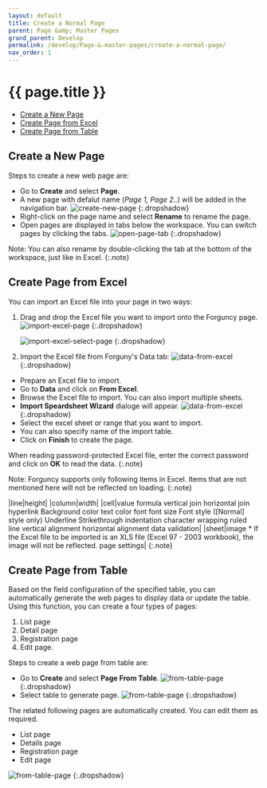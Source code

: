 ```yaml
---
layout: default
title: Create a Normal Page
parent: Page &amp; Master Pages
grand_parent: Develop
permalink: /develop/Page-&-master-pages/create-a-normal-page/
nav_order: 1
---
```


# {{ page.title }}

- [Create a New Page](#create-a-new-page)
- [Create Page from Excel](#create-page-from-excel)
- [Create Page from Table](#create-page-from-table)

## Create a New Page

Steps to create a new web page are:
- Go to **Create** and select **Page**.
- A new page with defalut name (*Page 1, Page 2..*) will be added in the navigation bar. 
![create-new-page](/assets/images/product-images/create-normal-page.png)
{:.dropshadow}
- Right-click on the page name and select **Rename** to rename the page.
- Open pages are displayed in tabs below the workspace. You can switch pages by clicking the tabs.
![open-page-tab](/assets/images/product-images/open-page-tab.png)
{:.dropshadow}

Note: You can also rename by double-clicking the tab at the bottom of the workspace, just like in Excel.
{:.note}

## Create Page from Excel

You can import an Excel file into your page in two ways:

1. Drag and drop the Excel file you want to import onto the Forguncy page.
    ![import-excel-page](/assets/images/product-images/import-excel-page.png)
    {:.dropshadow}

    ![import-excel-select-page](/assets/images/product-images/import-excel-select-page.png)
    {:.dropshadow}
2. Import the Excel file from Forguny's Data tab:
    ![data-from-excel](/assets/images/product-images/data-from-excel.png)
    {:.dropshadow}
- Prepare an Excel file to import.
- Go to **Data** and click on **From Excel**.
- Browse the Excel file to import. You can also import multiple sheets.
- **Import Speardsheet Wizard** dialoge will appear.
    ![data-from-excel](/assets/images/product-images/import-spreadsheet-wizard.png)
    {:.dropshadow}
- Select the excel sheet or range that you want to import.
- You can also specify name of the import table.
- Click on **Finish** to create the page.

When reading password-protected Excel file, enter the correct password and click on **OK** to read the data.
{:.note}

Note: Forguncy supports only following items in Excel. Items that are not mentioned here will not be reflected on loading.
{:.note}

|line|height|
|column|width|
|cell|value formula vertical join horizontal join hyperlink Background color text color font font size Font style ([Normal] style only) Underline Strikethrough indentation character wrapping ruled line vertical alignment horizontal alignment data validation|
|sheet|image * If the Excel file to be imported is an XLS file (Excel 97 - 2003 workbook), the image will not be reflected. page settings|
{:.note}

## Create Page from Table

Based on the field configuration of the specified table, you can automatically generate the web pages to display data or update the table.
Using this function, you can create a four types of pages: 
1. List page
2. Detail page
3. Registration page
4. Edit page.

<!-- For tables with detail tables in master-detail relationships, detail list views are auto-generated on detail pages, registration pages, and edit pages. You can edit and drag items on the edit page and the details list view on the registration page. 

Note: If the table from which the page is generated has the following fields, by assigning the field types to different types , images and attachments can be displayed, or user account information can be separated into individual fields. You can 
{:.note}
- There is a string type field that holds the full path of the attached file and image file in the external database table
- An external database table has a String type field that holds user account information
{:.note} -->

Steps to create a web page from table are:

- Go to **Create** and select **Page From Table**.
    ![from-table-page](/assets/images/product-images/from-table-page.png)
    {:.dropshadow}
- Select table to generate page.
    ![from-table-page](/assets/images/product-images/from-table-created-page.png)
    {:.dropshadow}

<!-- Note: To generate the "Register" and "Edit" pages as one common page, check "Generate registration and update as one page".
{:.note} -->

The related following pages are automatically created. You can edit them as required.
- List page
- Details page
- Registration page
- Edit page

![from-table-page](/assets/images/product-images/from-table-created-page-2.png)
{:.dropshadow}
